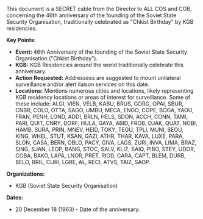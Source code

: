 This document is a SECRET cable from the Director to ALL COS and COB, concerning the 46th anniversary of the founding of the Soviet State Security Organisation, traditionally celebrated as "Chkist Birthday" by KGB residencies.

**Key Points:**

*   **Event:** 46th Anniversary of the founding of the Soviet State Security Organisation ("Chkist Birthday").
*   **KGB:** KGB Residencies around the world traditionally celebrate this anniversary.
*   **Action Requested:** Addressees are suggested to mount unilateral surveillance and/or alert liaison services on this date.
*   **Locations:** Mentions numerous cities and locations, likely representing KGB residency locations or areas of interest for surveillance. Some of these include: ALGI, VIEN, VELB, KABU, BRUS, GORG, OPAI, SBUR, CNBR, COLO, OTTA, SAGO, UMBU, MECA, ENGO, COPE, BOGA, YAOU, FRAN, PENH, LOND, ADDI, BRLN, HELS, SDON, ACCH, CONN, TAMI, PARI, QUIT, CNRY, DORF, HULA, GAYA, ABID, FROB, DJAK, QUAT, NOBI, HAMB, SURA, PRIN, MNEV, HEID, TOKY, TEGU, TPLI, MUNI, SEOU, KING, WHEL, STUT, KSAN, GAZI, ATHR, THAR, KAVA, LUXE, PARA, SLON, CASA, BERN, OBLO, PACY, GIVA, LAGS, ZURI, INVA, LIMA, BRAZ, SING, SJAN, LEOP, BANG, STOC, SALV, KLIZ, SAIQ, PIBO, STEY, UDOR, COBA, BAKO, LAPA, LNOR, PRET, RIOD, CARA, CAPT, BLEM, DURB, BELO, BRIL, CURI, LGRE, AL, RECI, ATVS, TAIZ, SAOP.

**Organizations:**

*   KGB (Soviet State Security Organisation)

**Dates:**

*   20 December 18 (1963) - Date of the anniversary.
